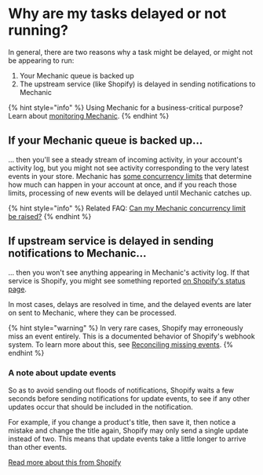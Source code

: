 # Why are my tasks delayed or not running?

In general, there are two reasons why a task might be delayed, or might not be appearing to run:

1. Your Mechanic queue is backed up
2. The upstream service (like Shopify) is delayed in sending notifications to Mechanic

{% hint style="info" %}
Using Mechanic for a business-critical purpose? Learn about [monitoring Mechanic](../techniques/monitoring.md).
{% endhint %}

## If your Mechanic queue is backed up...

... then you'll see a steady stream of incoming activity, in your account's activity log, but you might not see activity corresponding to the very latest events in your store. Mechanic has [some concurrency limits](../core/runs/concurrency.md) that determine how much can happen in your account at once, and if you reach those limits, processing of new events will be delayed until Mechanic catches up.

{% hint style="info" %}
Related FAQ: [Can my Mechanic concurrency limit be raised?](can-my-mechanic-concurrency-limit-be-raised.md)
{% endhint %}

## If upstream service is delayed in sending notifications to Mechanic...

... then you won't see anything appearing in Mechanic's activity log. If that service is Shopify, you might see something reported [on Shopify's status page](https://www.shopifystatus.com/).

In most cases, delays are resolved in time, and the delayed events are later on sent to Mechanic, where they can be processed.

{% hint style="warning" %}
In very rare cases, Shopify may erroneously miss an event entirely. This is a documented behavior of Shopify's webhook system. To learn more about this, see [Reconciling missing events](../core/shopify/events/reconciling-missing-events.md).
{% endhint %}

### A note about update events

So as to avoid sending out floods of notifications, Shopify waits a few seconds before sending notifications for update events, to see if any other updates occur that should be included in the notification.

For example, if you change a product's title, then save it, then notice a mistake and change the title again, Shopify may only send a single update instead of two. This means that update events take a little longer to arrive than other events.

[Read more about this from Shopify](https://community.shopify.com/c/API-Announcements/Upcoming-improvements-to-Webhooks/m-p/398576)
